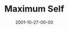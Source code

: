 ---
layout: message
category: message
series: "Maximum Impact"
title: "Maximum Self"
date: 2001-10-27-00-00
message_id: 309
audio: "http://s3.amazonaws.com/crossroads-media/messages/audio/MI_07_10-21-01_Maximum_Self.mp3"
audio-duration: "36:41"
tag: 
 - perseverance
 - goal
 - emotions
 - tome
 - goals
explicit: false
---